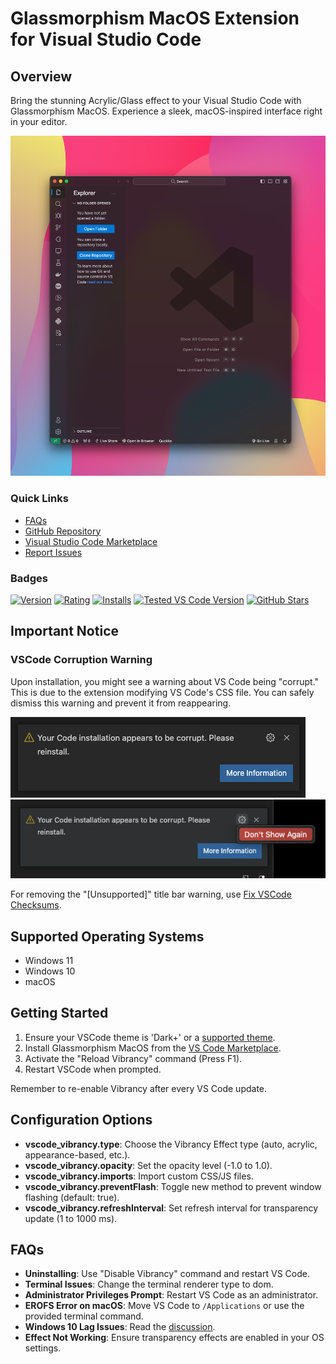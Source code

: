 # Glassmorphism MacOS Extension for Visual Studio Code

## Overview

Bring the stunning Acrylic/Glass effect to your Visual Studio Code with Glassmorphism MacOS. Experience a sleek, macOS-inspired interface right in your editor.

![Glassmorphism Effect Screenshot](./screenshot.png)

### Quick Links

- [FAQs](#FAQs)
- [GitHub Repository](https://github.com/krautgti/glass-theme-doyle)
- [Visual Studio Code Marketplace](https://marketplace.visualstudio.com/items?itemName=krautgti.glass-theme-doyle)
- [Report Issues](https://github.com/krautgti/glass-theme-doyle/issues)

### Badges

[![Version](https://vsmarketplacebadges.dev/version/krautgti.glass-theme-doyle.png)](https://marketplace.visualstudio.com/items?itemName=krautgti.glass-theme-doyle)
[![Rating](https://vsmarketplacebadges.dev/rating-star/krautgti.glass-theme-doyle.png)](https://marketplace.visualstudio.com/items?itemName=krautgti.glass-theme-doyle)
[![Installs](https://vsmarketplacebadges.dev/installs-short/krautgti.glass-theme-doyle.png)](https://marketplace.visualstudio.com/items?itemName=krautgti.glass-theme-doyle)
[![Tested VS Code Version](https://img.shields.io/badge/Vistual%20Studio%20Code%20v1.80.4-Tested%20✔%EF%B8%8F-brightgreen?logo=Visual-Studio-Code&logoColor=ffffff)]()
[![GitHub Stars](https://img.shields.io/github/stars/krautgti/glass-theme-doyle.svg?style=social)](https://github.com/krautgti/glass-theme-doyle)

## Important Notice

### VSCode Corruption Warning

Upon installation, you might see a warning about VS Code being "corrupt." This is due to the extension modifying VS Code's CSS file. You can safely dismiss this warning and prevent it from reappearing.

![Corruption Warning Screenshot](./warn.png)
![Warning Dismissal Screenshot](./warnfix.png)

For removing the "[Unsupported]" title bar warning, use [Fix VSCode Checksums](https://marketplace.visualstudio.com/items?itemName=lehni.vscode-fix-checksums).

## Supported Operating Systems

- Windows 11
- Windows 10
- macOS

## Getting Started

1. Ensure your VSCode theme is 'Dark+' or a [supported theme](#vscode_vibrancy.theme).
2. Install Glassmorphism MacOS from the [VS Code Marketplace](https://marketplace.visualstudio.com/items?itemName=krautgti.glass-theme-doyle).
3. Activate the "Reload Vibrancy" command (Press F1).
4. Restart VSCode when prompted.

Remember to re-enable Vibrancy after every VS Code update.

## Configuration Options

- **vscode_vibrancy.type**: Choose the Vibrancy Effect type (auto, acrylic, appearance-based, etc.).
- **vscode_vibrancy.opacity**: Set the opacity level (-1.0 to 1.0).
- **vscode_vibrancy.imports**: Import custom CSS/JS files.
- **vscode_vibrancy.preventFlash**: Toggle new method to prevent window flashing (default: true).
- **vscode_vibrancy.refreshInterval**: Set refresh interval for transparency update (1 to 1000 ms).

## FAQs

- **Uninstalling**: Use "Disable Vibrancy" command and restart VS Code.
- **Terminal Issues**: Change the terminal renderer type to dom.
- **Administrator Privileges Prompt**: Restart VS Code as an administrator.
- **EROFS Error on macOS**: Move VS Code to `/Applications` or use the provided terminal command.
- **Windows 10 Lag Issues**: Read the [discussion](https://github.com/EYHN/vscode-vibrancy/discussions/80).
- **Effect Not Working**: Ensure transparency effects are enabled in your OS settings.
